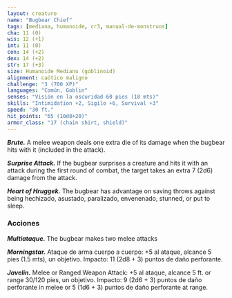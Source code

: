 ```yaml
---
layout: creature
name: "Bugbear Chief"
tags: [mediana, humanoide, cr3, manual-de-monstruos]
cha: 11 (0)
wis: 12 (+1)
int: 11 (0)
con: 14 (+2)
dex: 14 (+2)
str: 17 (+3)
size: Humanoide Mediano (goblinoid)
alignment: caótico maligno
challenge: "3 (700 XP)"
languages: "Común, Goblin"
senses: "Visión en la oscuridad 60 pies (18 mts)"
skills: "Intimidation +2, Sigilo +6, Survival +3"
speed: "30 ft."
hit_points: "65 (10d8+20)"
armor_class: "17 (chain shirt, shield)"
---
```


***Brute.*** A melee weapon deals one extra die of its damage when the bugbear hits with it (included in the attack).

***Surprise Attack.*** If the bugbear surprises a creature and hits it with an attack during the first round of combat, the target takes an extra 7 (2d6) damage from the attack.

***Heart of Hruggek.*** The bugbear has advantage on saving throws against being hechizado, asustado, paralizado, envenenado, stunned, or put to sleep.

### Acciones

***Multiataque.*** The bugbear makes two melee attacks

***Morningstar.*** Ataque de arma cuerpo a cuerpo: +5 al ataque, alcance 5 pies (1.5 mts), un objetivo. Impacto: 11 (2d8 + 3) puntos de daño perforante.

***Javelin.*** Melee or Ranged Weapon Attack: +5 al ataque, alcance 5 ft. or range 30/120 pies, un objetivo. Impacto: 9 (2d6 + 3) puntos de daño perforante in melee or 5 (1d6 + 3) puntos de daño perforante at range.